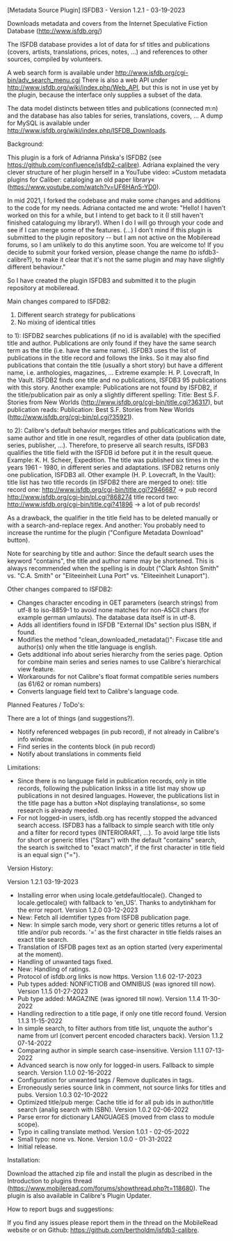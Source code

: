 [Metadata Source Plugin] ISFDB3 - Version 1.2.1 - 03-19-2023

Downloads metadata and covers from the Internet Speculative Fiction Database (http://www.isfdb.org/)

The ISFDB database provides a lot of data for sf titles and publications (covers, artists, translations, prices, notes, ...) and references to other sources, compiled by volunteers.

A web search form is available under http://www.isfdb.org/cgi-bin/adv_search_menu.cgi
There is also a web API under http://www.isfdb.org/wiki/index.php/Web_API, but this is not in use yet by the plugin, because the interface only supplies a subset of the data.

The data model distincts between titles and publications (connected m:n) and the database has also tables for series, translations, covers, ... A dump for MySQL is available under http://www.isfdb.org/wiki/index.php/ISFDB_Downloads.

Background:

This plugin is a fork of Adrianna Pińska's ISFDB2 (see https://github.com/confluence/isfdb2-calibre).
Adriana explained the very clever structure of her plugin herself in a YouTube video: »Custom metadata plugins for Caliber: cataloging an old paper library« (https://www.youtube.com/watch?v=UF6HAn5-YD0).

In mid 2021, I forked the codebase and make some changes and additions to the code for my needs.
Adriana contacted me and wrote: 
"Hello! I haven't worked on this for a while, but I intend to get back to it (I still haven't finished cataloguing my library!). 
When I do I will go through your code and see if I can merge some of the features. (...)
I don't mind if this plugin is submitted to the plugin repository -- but I am not active on the Mobileread forums, so I am unlikely to do this anytime soon. 
You are welcome to! If you decide to submit your forked version, please change the name (to isfdb3-calibre?), to make it clear that it's not the same plugin and may have slightly different behaviour."

So I have created the plugin ISFDB3 and submitted it to the plugin repository at mobileread.

Main changes compared to ISFDB2:

1) Different search strategy for publications
2) No mixing of identical titles

to 1): ISFDB2 searches publications (if no id is available) with the specified title and author. Publications are only found if they have the same search term as the title (i.e. have the same name).
ISFDB3 uses the list of publications in the title record and follows the links. So it may also find publications that contain the title (usually a short story) but have a different name, i.e. anthologies, magazines, ...
Extreme example: H. P. Lovecraft, In the Vault. ISFDB2 finds one title and no publications, ISFDB3 95 publications with this story.
Another example: Publications are not found by ISFDB2, if the title/publication pair as only a slightly different spelling:
Title: Best S.F. Stories from New Worlds (http://www.isfdb.org/cgi-bin/title.cgi?36317), but publication reads: Publication: Best S.F. Stories from New Worlds (http://www.isfdb.org/cgi-bin/pl.cgi?35921).

to 2): Calibre's default behavior merges titles and publicatications with the same author and title in one result, regardles of other data (publication date, series, publisher, ...).
Therefore, to preserve all search results, ISFDB3 qualifies the title field with the ISFDB id before put it in the result queue.
Example: K. H. Scheer, Expedition. The title was published six times in the years 1961 - 1980, in different series and adaptations. ISFDB2 returns only one publication, ISFDB3 all.
Other example (H. P. Lovecraft, In the Vault):
title list has two title records (in ISFDB2 there are merged to one):
title record one: http://www.isfdb.org/cgi-bin/title.cgi?2946687 -> pub record http://www.isfdb.org/cgi-bin/pl.cgi?868274
title record two: http://www.isfdb.org/cgi-bin/title.cgi?41896 -> a lot of pub records!

As a drawback, the qualifier in the title field has to be deleted manually or with a search-and-replace regex. 
And another: You probably need to increase the runtime for the plugin ("Configure Metadata Download" button).

Note for searching by title and author: Since the default search uses the keyword "contains", the title and author name may be shortened. This is always recommended when the spelling is in doubt ("Clark Ashton Smith" vs. "C.A. Smith" or "Eliteeinheit Luna Port" vs. "Eliteeinheit Lunaport").

Other changes compared to ISFDB2:

- Changes character encoding in GET parameters (search strings) from utf-8 to iso-8859-1 to avoid none matches for non-ASCII chars (for example german umlauts). The database data itself is in utf-8.
- Adds all identifiers found in ISFDB "External IDs" section plus ISBN, if found. 
- Modifies the method "clean_downloaded_metadata()": Fixcase title and author(s) only when the title language is english.
- Gets additional info about series hierarchy from the series page. Option for combine main series and series names to use Calibre's hierarchical view feature.
- Workarounds for not Calibre's float format compatible series numbers (as 61/62 or roman numbers)
- Converts language field text to Calibre's language code.

Planned Features / ToDo's:

There are a lot of things (and suggestions?).

- Notify referenced webpages (in pub record), if not already in Calibre's info window.
- Find series in the contents block (in pub record)
- Notify about translations in comments field

Limitations:

- Since there is no language field in publication records, only in title records, following the publication linkss in a title list may show up publications in not desired languages. However, the publications list in the title page has a button »Not displaying translations«, so some research is already meeded.
- For not logged-in users, isfdb.org has recently stopped the advanced search access. 
  ISFDB3 has a fallback to simple search with title only and a filter for record types (INTERIORART, ...).
  To avoid large title lists for short or generic titles ("Stars") with the default "contains" search, the search is switched to "exact match", if the first character in title field is an equal sign ("=").

Version History:

Version 1.2.1 03-19-2023
- Installing error when using locale.getdefaultlocale(). Changed to locale.getlocale() with fallback to 'en_US'.
  Thanks to andytinkham for the error report.
Version 1.2.0 03-12-2023
- New: Fetch all idemtifier types from ISFDB publication page.
- New: In simple sarch mode, very short or generic titles returns a lot of title and/or pub records.
  '=' as the first character in title fields raises an exact title search.
- Translation of ISFDB pages text as an option started (very experimental at the moment).
- Handling of unwanted tags fixed.
- New: Handling of ratings.
- Protocol of isfdb.org links is now https.
Version 1.1.6 02-17-2023
- Pub types added: NONFICTIOB and OMNIBUS (was ignored till now).
Version 1.1.5 01-27-2023
- Pub type added: MAGAZINE (was ignored till now).
Version 1.1.4 11-30-2022
- Handling redirection to a title page, if only one title record found.
Version 1.1.3 11-15-2022
- In simple search, to filter authors from title list, unquote the author's name from url
  (convert percent encoded characters back).
Version 1.1.2 07-14-2022
- Comparing author in simple search case-insensitive.
Version 1.1.1 07-13-2022
- Advanced search is now only for logged-in users. Fallback to simple search.
Version 1.1.0 02-16-2022
- Configuration for unwanted tags / Remove duplicates in tags.
- Erroneously series source link in comment, not source links for titles and pubs.
Version 1.0.3 02-10-2022
- Optimized title/pub merge: Cache title id for all pub ids in author/title search (analig search with ISBN).
Version 1.0.2 02-06-2022
- Parse error for dictionary LANGUAGES (moved from class to module scope).
- Typo in calling translate method.
Version 1.0.1 - 02-05-2022
- Small typo: none vs. None.
Version 1.0.0 - 01-31-2022
- Initial release.

Installation:

Download the attached zip file and install the plugin as described in the Introduction to plugins thread (https://www.mobileread.com/forums/showthread.php?t=118680).
The plugin is also available in Calibre's Plugin Updater.

How to report bugs and suggestions:

If you find any issues please report them in the thread on the MobileRead website or on Github: https://github.com/bertholdm/isfdb3-calibre.
